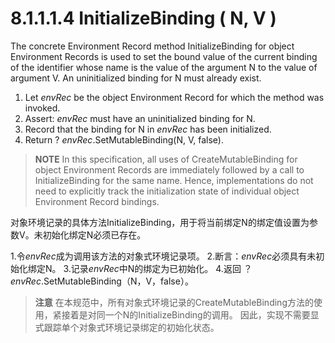 # 8.1.1.1.4 InitializeBinding ( N, V )

The concrete Environment Record method InitializeBinding for object Environment Records is used to set the bound value of the current binding of the identifier whose name is the value of the argument N to the value of argument V. An uninitialized binding for N must already exist.

1. Let *envRec* be the object Environment Record for which the method was invoked.
2. Assert: *envRec* must have an uninitialized binding for N.
3. Record that the binding for N in *envRec* has been initialized.
4. Return ? *envRec*.SetMutableBinding(N, V, false).

> **NOTE** In this specification, all uses of CreateMutableBinding for object Environment Records are immediately followed by a call to InitializeBinding for the same name. Hence, implementations do not need to explicitly track the initialization state of individual object Environment Record bindings.

对象环境记录的具体方法InitializeBinding，用于将当前绑定N的绑定值设置为参数V。未初始化绑定N必须已存在。

1.令*envRec*成为调用该方法的对象式环境记录项。
2.断言：*envRec*必须具有未初始化绑定N。
3.记录*envRec*中N的绑定为已初始化。
4.返回 ？*envRec*.SetMutableBinding（N，V，false）。

> **注意** 在本规范中，所有对象式环境记录的CreateMutableBinding方法的使用，紧接着是对同一个N的InitializeBinding的调用。 因此，实现不需要显式跟踪单个对象式环境记录绑定的初始化状态。